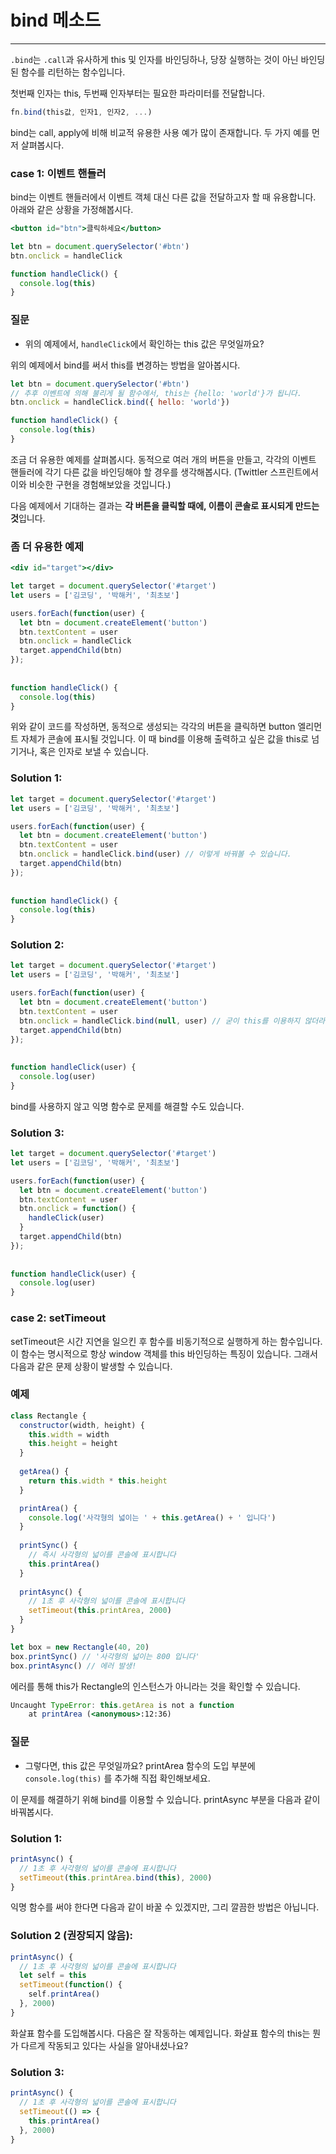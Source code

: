 # bind 메소드

---

`.bind`는 `.call`과 유사하게 this 및 인자를 바인딩하나, 당장 실행하는 것이 아닌 바인딩된 함수를 리턴하는 함수입니다.

첫번째 인자는 this, 두번째 인자부터는 필요한 파라미터를 전달합니다.

```jsx
fn.bind(this값, 인자1, 인자2, ...)
```

bind는 call, apply에 비해 비교적 유용한 사용 예가 많이 존재합니다. 두 가지 예를 먼저 살펴봅시다.

### **case 1: 이벤트 핸들러**

bind는 이벤트 핸들러에서 이벤트 객체 대신 다른 값을 전달하고자 할 때 유용합니다. 아래와 같은 상황을 가정해봅시다.

```jsx
<button id="btn">클릭하세요</button>
```

```jsx
let btn = document.querySelector('#btn')
btn.onclick = handleClick

function handleClick() {
  console.log(this)
}
```

### **질문**

- 위의 예제에서, `handleClick`에서 확인하는 this 값은 무엇일까요?

위의 예제에서 bind를 써서 this를 변경하는 방법을 알아봅시다.

```jsx
let btn = document.querySelector('#btn')
// 추후 이벤트에 의해 불리게 될 함수에서, this는 {hello: 'world'}가 됩니다.
btn.onclick = handleClick.bind({ hello: 'world'})

function handleClick() {
  console.log(this)
}
```

조금 더 유용한 예제를 살펴봅시다. 동적으로 여러 개의 버튼을 만들고, 각각의 이벤트 핸들러에 각기 다른 값을 바인딩해야 할 경우를 생각해봅시다. (Twittler 스프린트에서 이와 비슷한 구현을 경험해보았을 것입니다.)

다음 예제에서 기대하는 결과는 **각 버튼을 클릭할 때에, 이름이 콘솔로 표시되게 만드는 것**입니다.

### **좀 더 유용한 예제**

```jsx
<div id="target"></div>
```

```jsx
let target = document.querySelector('#target')
let users = ['김코딩', '박해커', '최초보']

users.forEach(function(user) {
  let btn = document.createElement('button')
  btn.textContent = user
  btn.onclick = handleClick
  target.appendChild(btn)
});
  
  
function handleClick() {
  console.log(this)
}
```

위와 같이 코드를 작성하면, 동적으로 생성되는 각각의 버튼을 클릭하면 button 엘리먼트 자체가 콘솔에 표시될 것입니다. 이 때 bind를 이용해 출력하고 싶은 값을 this로 넘기거나, 혹은 인자로 보낼 수 있습니다.

### **Solution 1:**

```jsx
let target = document.querySelector('#target')
let users = ['김코딩', '박해커', '최초보']

users.forEach(function(user) {
  let btn = document.createElement('button')
  btn.textContent = user
  btn.onclick = handleClick.bind(user) // 이렇게 바꿔볼 수 있습니다.
  target.appendChild(btn)
});
  
  
function handleClick() {
  console.log(this)
}
```

### **Solution 2:**

```jsx
let target = document.querySelector('#target')
let users = ['김코딩', '박해커', '최초보']

users.forEach(function(user) {
  let btn = document.createElement('button')
  btn.textContent = user
  btn.onclick = handleClick.bind(null, user) // 굳이 this를 이용하지 않더라도 인자로 넘길 수도 있습니다.
  target.appendChild(btn)
});
  
  
function handleClick(user) {
  console.log(user)
}
```

bind를 사용하지 않고 익명 함수로 문제를 해결할 수도 있습니다.

### **Solution 3:**

```jsx
let target = document.querySelector('#target')
let users = ['김코딩', '박해커', '최초보']

users.forEach(function(user) {
  let btn = document.createElement('button')
  btn.textContent = user
  btn.onclick = function() {
    handleClick(user)
  }
  target.appendChild(btn)
});
  
  
function handleClick(user) {
  console.log(user)
}
```

### **case 2: setTimeout**

setTimeout은 시간 지연을 일으킨 후 함수를 비동기적으로 실행하게 하는 함수입니다. 이 함수는 명시적으로 항상 window 객체를 this 바인딩하는 특징이 있습니다. 그래서 다음과 같은 문제 상황이 발생할 수 있습니다.

### **예제**

```jsx
class Rectangle {
  constructor(width, height) {
    this.width = width
    this.height = height
  }
  
  getArea() {
    return this.width * this.height
  }

  printArea() {
    console.log('사각형의 넓이는 ' + this.getArea() + ' 입니다')
  }
  
  printSync() {
    // 즉시 사각형의 넓이를 콘솔에 표시합니다
    this.printArea()
  }
  
  printAsync() {
    // 1초 후 사각형의 넓이를 콘솔에 표시합니다
    setTimeout(this.printArea, 2000)
  }
}

let box = new Rectangle(40, 20)
box.printSync() // '사각형의 넓이는 800 입니다'
box.printAsync() // 에러 발생!
```

에러를 통해 this가 Rectangle의 인스턴스가 아니라는 것을 확인할 수 있습니다.

```jsx
Uncaught TypeError: this.getArea is not a function
    at printArea (<anonymous>:12:36)
```

### **질문**

- 그렇다면, this 값은 무엇일까요? printArea 함수의 도입 부분에 `console.log(this)` 를 추가해 직접 확인해보세요.

이 문제를 해결하기 위해 bind를 이용할 수 있습니다. printAsync 부분을 다음과 같이 바꿔봅시다.

### **Solution 1:**

```jsx
printAsync() {
  // 1초 후 사각형의 넓이를 콘솔에 표시합니다
  setTimeout(this.printArea.bind(this), 2000)
}
```

익명 함수를 써야 한다면 다음과 같이 바꿀 수 있겠지만, 그리 깔끔한 방법은 아닙니다.

### **Solution 2 (권장되지 않음):**

```jsx
printAsync() {
  // 1초 후 사각형의 넓이를 콘솔에 표시합니다
  let self = this
  setTimeout(function() {
    self.printArea()
  }, 2000)
}
```

화살표 함수를 도입해봅시다. 다음은 잘 작동하는 예제입니다. 화살표 함수의 this는 뭔가 다르게 작동되고 있다는 사실을 알아내셨나요?

### **Solution 3:**

```jsx
printAsync() {
  // 1초 후 사각형의 넓이를 콘솔에 표시합니다
  setTimeout(() => {
    this.printArea()
  }, 2000)
}
```